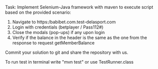 Task:
Implement Selenium-Java framework with maven to execute script based on the provided scenario:

1. Navigate to https:/babibet.com.test-delasport.com
2. Login with credentials (betplayer / Pass112#)
3. Close the modals (pop-ups) if any upon login
4. Verify if the balance in the header is the same as the one from the response to request getMemberBalance

Commit your solution to git and share the repository with us. 


To run test in terminal write "mvn test" or use TestRunner.class 
